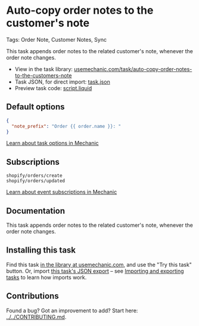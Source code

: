 # Auto-copy order notes to the customer's note

Tags: Order Note, Customer Notes, Sync

This task appends order notes to the related customer's note, whenever the order note changes.

* View in the task library: [usemechanic.com/task/auto-copy-order-notes-to-the-customers-note](https://usemechanic.com/task/auto-copy-order-notes-to-the-customers-note)
* Task JSON, for direct import: [task.json](../../tasks/auto-copy-order-notes-to-the-customers-note.json)
* Preview task code: [script.liquid](./script.liquid)

## Default options

```json
{
  "note_prefix": "Order {{ order.name }}: "
}
```

[Learn about task options in Mechanic](https://docs.usemechanic.com/article/471-task-options)

## Subscriptions

```liquid
shopify/orders/create
shopify/orders/updated
```

[Learn about event subscriptions in Mechanic](https://docs.usemechanic.com/article/408-subscriptions)

## Documentation

This task appends order notes to the related customer's note, whenever the order note changes.

## Installing this task

Find this task [in the library at usemechanic.com](https://usemechanic.com/task/auto-copy-order-notes-to-the-customers-note), and use the "Try this task" button. Or, import [this task's JSON export](../../tasks/auto-copy-order-notes-to-the-customers-note.json) – see [Importing and exporting tasks](https://docs.usemechanic.com/article/505-importing-and-exporting-tasks) to learn how imports work.

## Contributions

Found a bug? Got an improvement to add? Start here: [../../CONTRIBUTING.md](../../CONTRIBUTING.md).
